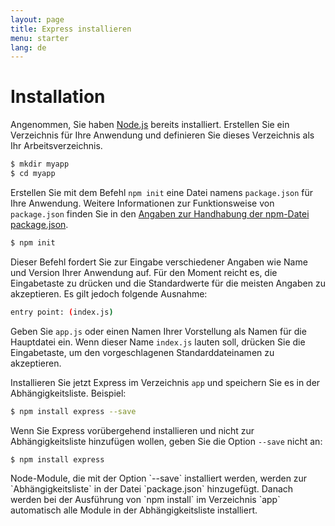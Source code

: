 ```yaml
---
layout: page
title: Express installieren
menu: starter
lang: de
---
```


# Installation

Angenommen, Sie haben [Node.js](https://nodejs.org/) bereits installiert. Erstellen Sie ein Verzeichnis für Ihre Anwendung und definieren Sie dieses Verzeichnis als Ihr Arbeitsverzeichnis.

```sh
$ mkdir myapp
$ cd myapp
```

Erstellen Sie mit dem Befehl `npm init` eine Datei namens `package.json` für Ihre Anwendung. Weitere Informationen zur Funktionsweise von `package.json` finden Sie in den [Angaben zur Handhabung der npm-Datei package.json](https://docs.npmjs.com/files/package.json).

```sh
$ npm init
```

Dieser Befehl fordert Sie zur Eingabe verschiedener Angaben wie Name und Version Ihrer Anwendung auf. Für den Moment reicht es, die Eingabetaste zu drücken und die Standardwerte für die meisten Angaben zu akzeptieren. Es gilt jedoch folgende Ausnahme:

```sh
entry point: (index.js)
```

Geben Sie `app.js` oder einen Namen Ihrer Vorstellung als Namen für die Hauptdatei ein. Wenn dieser Name `index.js` lauten soll, drücken Sie die Eingabetaste, um den vorgeschlagenen Standarddateinamen zu akzeptieren.

Installieren Sie jetzt Express im Verzeichnis `app` und speichern Sie es in der Abhängigkeitsliste. Beispiel:

```sh
$ npm install express --save
```

Wenn Sie Express vorübergehend installieren und nicht zur Abhängigkeitsliste hinzufügen wollen, geben Sie die Option `--save` nicht an:

```sh
$ npm install express
```

<div class="doc-box doc-info" markdown="1">
Node-Module, die mit der Option `--save` installiert werden, werden zur `Abhängigkeitsliste` in der Datei `package.json` hinzugefügt. Danach werden bei der Ausführung von `npm install` im Verzeichnis `app` automatisch alle Module in der Abhängigkeitsliste installiert.
</div>
